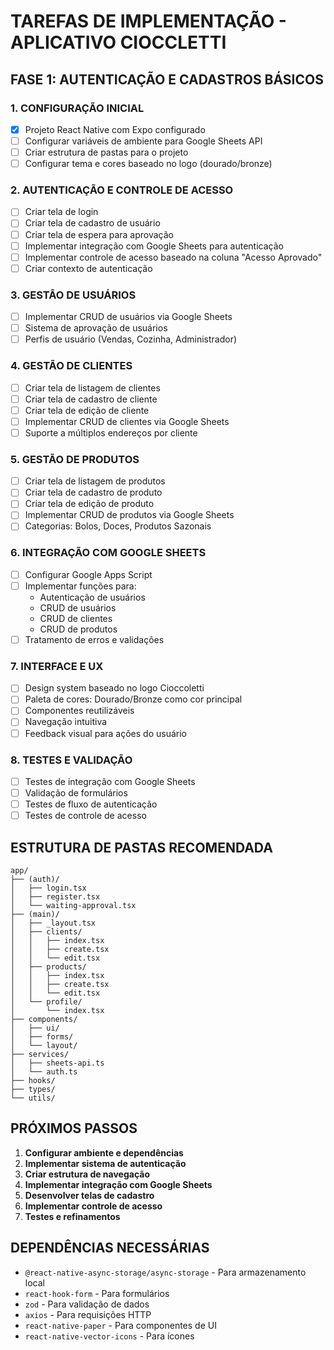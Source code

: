 # TAREFAS DE IMPLEMENTAÇÃO - APLICATIVO CIOCCLETTI

## FASE 1: AUTENTICAÇÃO E CADASTROS BÁSICOS

### 1. CONFIGURAÇÃO INICIAL
- [x] Projeto React Native com Expo configurado
- [ ] Configurar variáveis de ambiente para Google Sheets API
- [ ] Criar estrutura de pastas para o projeto
- [ ] Configurar tema e cores baseado no logo (dourado/bronze)

### 2. AUTENTICAÇÃO E CONTROLE DE ACESSO
- [ ] Criar tela de login
- [ ] Criar tela de cadastro de usuário
- [ ] Criar tela de espera para aprovação
- [ ] Implementar integração com Google Sheets para autenticação
- [ ] Implementar controle de acesso baseado na coluna "Acesso Aprovado"
- [ ] Criar contexto de autenticação

### 3. GESTÃO DE USUÁRIOS
- [ ] Implementar CRUD de usuários via Google Sheets
- [ ] Sistema de aprovação de usuários
- [ ] Perfis de usuário (Vendas, Cozinha, Administrador)

### 4. GESTÃO DE CLIENTES
- [ ] Criar tela de listagem de clientes
- [ ] Criar tela de cadastro de cliente
- [ ] Criar tela de edição de cliente
- [ ] Implementar CRUD de clientes via Google Sheets
- [ ] Suporte a múltiplos endereços por cliente

### 5. GESTÃO DE PRODUTOS
- [ ] Criar tela de listagem de produtos
- [ ] Criar tela de cadastro de produto
- [ ] Criar tela de edição de produto
- [ ] Implementar CRUD de produtos via Google Sheets
- [ ] Categorias: Bolos, Doces, Produtos Sazonais

### 6. INTEGRAÇÃO COM GOOGLE SHEETS
- [ ] Configurar Google Apps Script
- [ ] Implementar funções para:
  - Autenticação de usuários
  - CRUD de usuários
  - CRUD de clientes
  - CRUD de produtos
- [ ] Tratamento de erros e validações

### 7. INTERFACE E UX
- [ ] Design system baseado no logo Cioccoletti
- [ ] Paleta de cores: Dourado/Bronze como cor principal
- [ ] Componentes reutilizáveis
- [ ] Navegação intuitiva
- [ ] Feedback visual para ações do usuário

### 8. TESTES E VALIDAÇÃO
- [ ] Testes de integração com Google Sheets
- [ ] Validação de formulários
- [ ] Testes de fluxo de autenticação
- [ ] Testes de controle de acesso

## ESTRUTURA DE PASTAS RECOMENDADA

```
app/
├── (auth)/
│   ├── login.tsx
│   ├── register.tsx
│   └── waiting-approval.tsx
├── (main)/
│   ├── _layout.tsx
│   ├── clients/
│   │   ├── index.tsx
│   │   ├── create.tsx
│   │   └── edit.tsx
│   ├── products/
│   │   ├── index.tsx
│   │   ├── create.tsx
│   │   └── edit.tsx
│   └── profile/
│       └── index.tsx
├── components/
│   ├── ui/
│   ├── forms/
│   └── layout/
├── services/
│   ├── sheets-api.ts
│   └── auth.ts
├── hooks/
├── types/
└── utils/
```

## PRÓXIMOS PASSOS

1. **Configurar ambiente e dependências**
2. **Implementar sistema de autenticação**
3. **Criar estrutura de navegação**
4. **Implementar integração com Google Sheets**
5. **Desenvolver telas de cadastro**
6. **Implementar controle de acesso**
7. **Testes e refinamentos**

## DEPENDÊNCIAS NECESSÁRIAS

- `@react-native-async-storage/async-storage` - Para armazenamento local
- `react-hook-form` - Para formulários
- `zod` - Para validação de dados
- `axios` - Para requisições HTTP
- `react-native-paper` - Para componentes de UI
- `react-native-vector-icons` - Para ícones
